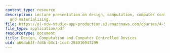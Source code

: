 ```yaml
---
content_type: resource
description: Lecture presentation on design, computation, computer controlled devices,
  and materializing.
file: https://ol-ocw-studio-app-production.s3.amazonaws.com/courses/4-510-digital-design-fabrication-fall-2008/a66dab3ffd4b04c11cc4283016947299_lec7a.pdf
file_type: application/pdf
resourcetype: Document
title: Design, Computation and Computer Controlled Devices
uid: a66dab3f-fd4b-04c1-1cc4-283016947299
---
```

